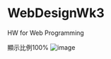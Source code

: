 # WebDesignWk3
HW for Web Programming

顯示比例100%
![image](https://github.com/tpshan/WebDesignWk3/blob/master/WebDesignWk3.jpg)
